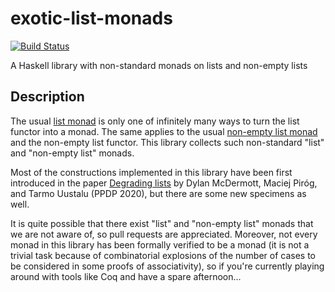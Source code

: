 # exotic-list-monads

[![Build Status](https://api.travis-ci.com/maciejpirog/exotic-list-monads.png?branch=master)](http://travis-ci.com/maciejpirog/exotic-list-monads)

A Haskell library with non-standard monads on lists and non-empty lists 

## Description

The usual [list monad](https://hackage.haskell.org/package/base-4.14.0.0/docs/src/GHC.Base.html#line-1133) is only one of infinitely many ways to turn the list functor into a monad. The same applies to the usual [non-empty list monad](https://hackage.haskell.org/package/base-4.14.0.0/docs/src/GHC.Base.html#line-1105) and the non-empty list functor. This library collects such non-standard "list" and "non-empty list" monads.

Most of the constructions implemented in this library have been first introduced in the paper [Degrading lists](degrading-lists.pdf) by Dylan McDermott, Maciej Piróg, and Tarmo Uustalu (PPDP 2020), but there are some new specimens as well.

It is quite possible that there exist "list" and "non-empty list" monads that we are not aware of, so pull requests are appreciated. Moreover, not every monad in this library has been formally verified to be a monad (it is not a trivial task because of combinatorial explosions of the number of cases to be considered in some proofs of associativity), so if you're currently playing around with tools like Coq and have a spare afternoon...
